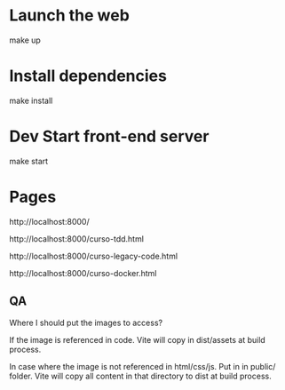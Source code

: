 # Launch the web
make up

# Install dependencies
make install

# Dev Start front-end server
make start

# Pages

http://localhost:8000/

http://localhost:8000/curso-tdd.html

http://localhost:8000/curso-legacy-code.html

http://localhost:8000/curso-docker.html


## QA

Where I should put the images to access?

If the image is referenced in code. Vite will copy in dist/assets at build process.

In case where the image is not referenced in html/css/js. Put in in public/ folder. Vite will copy all content in that directory to dist at build process.
